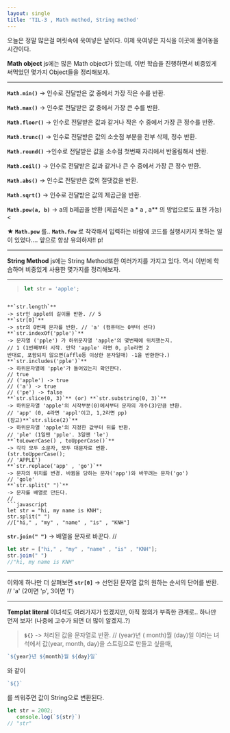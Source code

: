 ```yaml
---
layout: single
title: 'TIL-3 , Math method, String method'
---
```


오늘은 정말 많은걸 머릿속에 욱여넣은 날이다.
이제 욱여넣은 지식을 이곳에 풀어놓을 시간이다.

**Math object**
js에는 많은 Math object가 있는데,
이번 학습을 진행하면서 비중있게 써먹었던 몇가지 Object들을 정리해보자.
****
> 
**`Math.min()`**
-> 인수로 전달받은 값 중에서 가장 작은 수를 반환.

**`Math.max()`**
-> 인수로 전달받은 값 중에서 가장 큰 수를 반환.

**`Math.floor()`**
-> 인수로 전달받은 값과 같거나 작은 수 중에서 가장 큰 정수를 반환.

**`Math.trunc()`**
-> 인수로 전달받은 값의 소숫점 부분을 전부 삭제, 정수 반환.

**`Math.round()`**
->인수로 전달받은 값을 소수점 첫번째 자리에서 반올림해서 반환.

**`Math.ceil()`**
-> 인수로 전달받은 값과 같거나 큰 수 중에서 가장 큰 정수 반환.

**`Math.abs()`**
-> 인수로 전달받은 값의 절댓값을 반환.

**`Math.sqrt()`**
-> 인수로 전달받은 값의 제곱근을 반환.

**`Math.pow(a, b)`**
-> a의 b제곱을 반환
(제곱식은 a * a , a** 의 방법으로도 표현 가능)
<

★ **`Math.pow`** 를.. **`Math.fow`** 로 착각해서 입력하는 바람에 코드를 실행시키지 못하는 일이 있었다.... 앞으로 항상 유의하자!! p!
****



**String Method**
js에는 String Method또한 여러가지를 가지고 있다.
역시 이번에 학습하며 비중있게 사용한 몇가지를 정리해보자.

****

> ```javascript
> let str = 'apple';
```

**`str.length`**
-> str인 apple의 길이를 반환. // 5
**`str[0]`**
-> str의 0번째 문자를 반환. // 'a' (컴퓨터는 0부터 센다)
**`str.indexOf('pple')`**
-> 문자열 ('pple') 가 하위문자열 'apple'의 몇번째에 위치했는지.
// 1 (1번째부터 시작. 만약 'apple' 라면 0, ple라면 2
반대로, 포함되지 않으면(affle등 이상한 문자일때) -1을 반환한다.)
**`str.includes('pple')`**
-> 하위문자열에 'pple'가 들어있는지 확인한다.
// true
// ('apple') -> true
// ('a') -> true
// ('pe') -> false
**`str.slice(0, 3)`** (or) **`str.substring(0, 3)`**
-> 하위문자열 'apple'의 시작부분(0)에서부터 문자의 개수(3)만큼 반환.
// 'app' (0, 4라면 'appl'이고, 1,2라면 pp)
(참고)**`str.slice(2)`**
-> 하위문자열 'apple'의 지정한 값부터 뒤를 반환.
// 'ple' (1일땐 'pple'. 3일땐 'le')
**`toLowerCase() , toUpperCase()`**
-> 각각 모두 소문자, 모두 대문자로 변환.
(str.toUpperCase(); 
// 'APPLE')
**`str.replace('app' , 'go')`**
-> 문자의 위치를 변경. 바뀜을 당하는 문자('app')와 바꾸려는 문자('go')
// 'gole'
**`str.split(" ")`**
-> 문자를 배열로 만든다.
// 
```javascript
let str = "hi, my name is KNH";
str.split(" ")
//["hi," , "my" , "name" , "is" , "KNH"]
```

**`str.join(" ")`**
-> 배열을 문자로 바꾼다.
//
```javascript
let str = ["hi," , "my" , "name" , "is" , "KNH"];
str.joim(" ")
//"hi, my name is KNH"
```
****
이외에 하나만 더 살펴보면
**`str[0]`**
-> 선언된 문자열 값의 원하는 순서의 단어를 반환.
// 'a' (2이면 'p', 	3이면 'l')

****

**Templat literal**
이녀석도 여러가지가 있겠지만, 아직 정의가 부족한 관계로..
하나만 먼저 보자! (나중에 고수가 되면 더 많이 알겠지..?)

> **`${}`**
-> 처리된 값을 문자열로 반환.
//  (year)년 (	month)월 (day)일  이라는 녀석에서 값(year, month, day)을 스트링으로 만들고 싶을때,
```javascript
`${year}년 ${month}월 ${day}일`
``` 
와 같이 
```javascript
`${}`
```
를 씌워주면 값이 String으로 변환된다.
```javascript
let str = 2002;
   console.log(`${str}`)
// "str"
